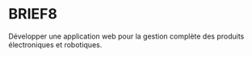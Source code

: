 # BRIEF8
Développer une application web pour la gestion complète des produits électroniques et robotiques.
